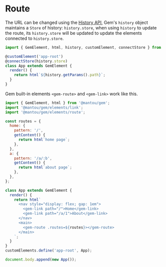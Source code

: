 # Route

The URL can be changed using the [History API](https://developer.mozilla.org/en-US/docs/Web/API/History), Gem's `history` object maintains a `Store` of history: `history.store`, when using `history` to update the route, its `history.store` will be updated to update the elements connected to `history.store`.

```js
import { GemElement, html, history, customElement, connectStore } from '@mantou/gem';

@customElement('app-root')
@connectStore(history.store)
class App extends GemElement {
  render() {
    return html`${history.getParams().path}`;
  }
}
```

Gem built-in elements `<gem-route>` and `<gem-link>` work like this.

<gbp-sandpack dependencies="@mantou/gem">

```js index.js
import { GemElement, html } from '@mantou/gem';
import '@mantou/gem/elements/link';
import '@mantou/gem/elements/route';

const routes = {
  home: {
    pattern: '/',
    getContent() {
      return html`home page`;
    },
  },
  a: {
    pattern: '/a/:b',
    getContent() {
      return html`about page`;
    },
  },
};

class App extends GemElement {
  render() {
    return html`
      <nav style="display: flex; gap: 1em">
        <gem-link path="/">Home</gem-link>
        <gem-link path="/a/1">About</gem-link>
      </nav>
      <main>
        <gem-route .routes=${routes}></gem-route>
      </main>
    `;
  }
}
customElements.define('app-root', App);

document.body.append(new App());
```

</gbp-sandpack>
